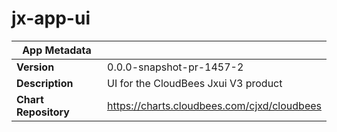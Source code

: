 # jx-app-ui

|App Metadata||
|---|---|
| **Version** | 0.0.0-snapshot-pr-1457-2 |
| **Description** | UI for the CloudBees Jxui V3 product |
| **Chart Repository** | https://charts.cloudbees.com/cjxd/cloudbees |

